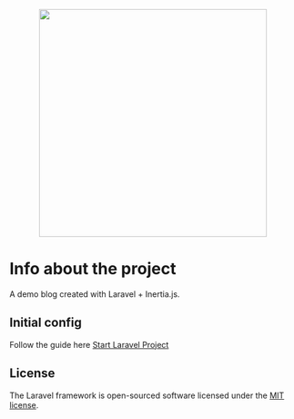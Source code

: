 <p align="center"><a href="https://laravel.com" target="_blank"><img src="https://raw.githubusercontent.com/laravel/art/master/logo-lockup/5%20SVG/2%20CMYK/1%20Full%20Color/laravel-logolockup-cmyk-red.svg" width="400"></a></p>

# Info about the project

A demo blog created with Laravel + Inertia.js.

## Initial config

Follow the guide here [Start Laravel Project](https://github.com/falconandrea/start-laravel-project/blob/main/README.md)

## License

The Laravel framework is open-sourced software licensed under the [MIT license](https://opensource.org/licenses/MIT).
